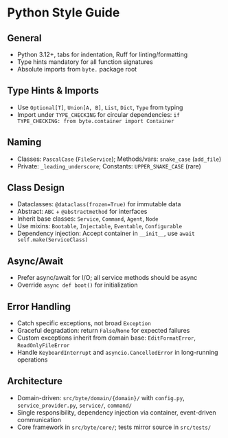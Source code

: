 # Python Style Guide

## General

- Python 3.12+, tabs for indentation, Ruff for linting/formatting
- Type hints mandatory for all function signatures
- Absolute imports from `byte.` package root

## Type Hints & Imports

- Use `Optional[T]`, `Union[A, B]`, `List`, `Dict`, `Type` from typing
- Import under `TYPE_CHECKING` for circular dependencies: `if TYPE_CHECKING: from byte.container import Container`

## Naming

- Classes: `PascalCase` (`FileService`); Methods/vars: `snake_case` (`add_file`)
- Private: `_leading_underscore`; Constants: `UPPER_SNAKE_CASE` (rare)

## Class Design

- Dataclasses: `@dataclass(frozen=True)` for immutable data
- Abstract: `ABC` + `@abstractmethod` for interfaces
- Inherit base classes: `Service`, `Command`, `Agent`, `Node`
- Use mixins: `Bootable`, `Injectable`, `Eventable`, `Configurable`
- Dependency injection: Accept container in `__init__`, use `await self.make(ServiceClass)`

## Async/Await

- Prefer async/await for I/O; all service methods should be async
- Override `async def boot()` for initialization

## Error Handling

- Catch specific exceptions, not broad `Exception`
- Graceful degradation: return `False`/`None` for expected failures
- Custom exceptions inherit from domain base: `EditFormatError`, `ReadOnlyFileError`
- Handle `KeyboardInterrupt` and `asyncio.CancelledError` in long-running operations

## Architecture

- Domain-driven: `src/byte/domain/{domain}/` with `config.py`, `service_provider.py`, `service/`, `command/`
- Single responsibility, dependency injection via container, event-driven communication
- Core framework in `src/byte/core/`; tests mirror source in `src/tests/`
